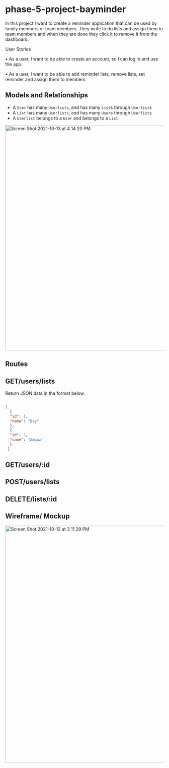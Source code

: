 # phase-5-project-bayminder


In this project I want to create a reminder application that can be used by family members or team members. They write to do lists and  assign them to team members and when they are done they click it to remove it from the dashboard. 

User Stories

•	As a user, I want to be able to create an account, so I can log in and use the app.

•	As a user, I want to be able to add reminder lists, remove lists, set reminder and assign them to members 



## Models and Relationships

- A `User` has many `Userlists`, and has many `List`s through `Userlist`s
- A `List` has many `Userlists`, and has many `User`s through `Userlist`s
- A `Userlist` belongs to a `User` and belongs to a `List`


<img width="716" alt="Screen Shot 2021-10-13 at 4 14 20 PM" src="https://user-images.githubusercontent.com/85143169/137225279-f355af79-eb34-4a23-8f12-0e4f32e8f1b9.png">



## Routes

## GET/users/lists

Return JSON data in the format below.

```json

[
  {
  "id": 1,
  "name": "Bay"
  },
  {
  "id": 2,
  "name": "Amgaa"
  }
 ]
 ```
 
 ## GET/users/:id
 ## POST/users/lists
 ## DELETE/lists/:id



## Wireframe/ Mockup

<img width="752" alt="Screen Shot 2021-10-12 at 3 11 29 PM" src="https://user-images.githubusercontent.com/85143169/137035941-2449e797-ae29-4f52-8550-4a58ef897aa0.png">

